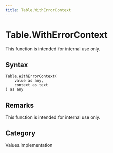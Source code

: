 ```yaml
---
title: Table.WithErrorContext
---
```


# Table.WithErrorContext


This function is intended for internal use only.


## Syntax

```powerquery
Table.WithErrorContext(
    value as any,
    context as text
) as any
```


## Remarks

This function is intended for internal use only.



## Category
Values.Implementation
